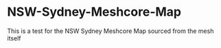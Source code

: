 # NSW-Sydney-Meshcore-Map
This is a test for the NSW Sydney Meshcore Map sourced from the mesh itself
